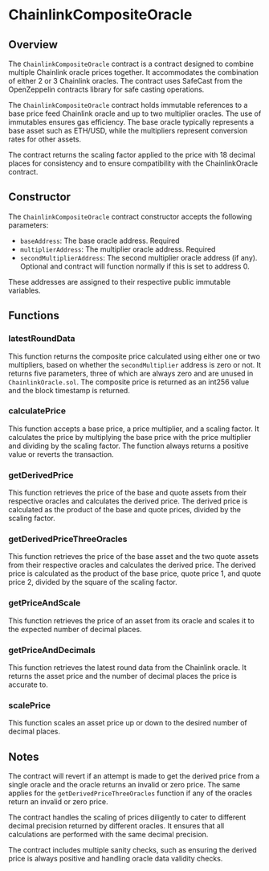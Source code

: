 # ChainlinkCompositeOracle

## Overview

The `ChainlinkCompositeOracle` contract is a contract designed to combine multiple Chainlink oracle prices together. It accommodates the combination of either 2 or 3 Chainlink oracles. The contract uses SafeCast from the OpenZeppelin contracts library for safe casting operations.

The `ChainlinkCompositeOracle` contract holds immutable references to a base price feed Chainlink oracle and up to two multiplier oracles. The use of immutables ensures gas efficiency. The base oracle typically represents a base asset such as ETH/USD, while the multipliers represent conversion rates for other assets.

The contract returns the scaling factor applied to the price with 18 decimal places for consistency and to ensure compatibility with the ChainlinkOracle contract. 

## Constructor

The `ChainlinkCompositeOracle` contract constructor accepts the following parameters:
- `baseAddress`: The base oracle address. Required
- `multiplierAddress`: The multiplier oracle address. Required
- `secondMultiplierAddress`: The second multiplier oracle address (if any). Optional and contract will function normally if this is set to address 0.

These addresses are assigned to their respective public immutable variables.

## Functions

### latestRoundData

This function returns the composite price calculated using either one or two multipliers, based on whether the `secondMultiplier` address is zero or not. It returns five parameters, three of which are always zero and are unused in `ChainlinkOracle.sol`. The composite price is returned as an int256 value and the block timestamp is returned.

### calculatePrice

This function accepts a base price, a price multiplier, and a scaling factor. It calculates the price by multiplying the base price with the price multiplier and dividing by the scaling factor. The function always returns a positive value or reverts the transaction.

### getDerivedPrice

This function retrieves the price of the base and quote assets from their respective oracles and calculates the derived price. The derived price is calculated as the product of the base and quote prices, divided by the scaling factor. 

### getDerivedPriceThreeOracles

This function retrieves the price of the base asset and the two quote assets from their respective oracles and calculates the derived price. The derived price is calculated as the product of the base price, quote price 1, and quote price 2, divided by the square of the scaling factor.

### getPriceAndScale

This function retrieves the price of an asset from its oracle and scales it to the expected number of decimal places.

### getPriceAndDecimals

This function retrieves the latest round data from the Chainlink oracle. It returns the asset price and the number of decimal places the price is accurate to.

### scalePrice

This function scales an asset price up or down to the desired number of decimal places.

## Notes

The contract will revert if an attempt is made to get the derived price from a single oracle and the oracle returns an invalid or zero price. The same applies for the `getDerivedPriceThreeOracles` function if any of the oracles return an invalid or zero price.

The contract handles the scaling of prices diligently to cater to different decimal precision returned by different oracles. It ensures that all calculations are performed with the same decimal precision.

The contract includes multiple sanity checks, such as ensuring the derived price is always positive and handling oracle data validity checks.
